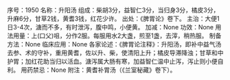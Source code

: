 序号：1950
名称：升阳汤
组成：柴胡3分，益智仁3分，当归身3分，橘皮3分，升麻6分，甘草2钱，黄耆3钱，红花少许。
出处：《脾胃论》卷下。
主治：大便1日3-4次，溏而不多，有时泄泻，腹中鸣，小便黄。
加减：None
功效：None
用法用量：上(口父)咀，分作2服。每服用水2大盏，煎至1盏，去滓，稍热服。
制备方法：None
临床应用：None
各家论述：《脾胃论注释》：升阳汤，即补中益气汤去参、术的守补，重用黄耆，佐以升、柴，使清阳上升；橘皮导滞降浊；甘草和中护胃；加红花助当归以活血。溏泻属大肠有寒，加益智仁温中止泻，泻止则小便自利。
用药禁忌：None
附注：黄耆补胃汤（《兰室秘藏》卷下）。
